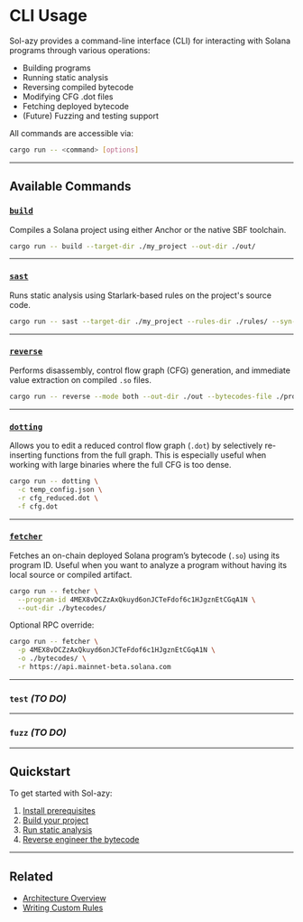 # CLI Usage

Sol-azy provides a command-line interface (CLI) for interacting with Solana programs through various operations:

- Building programs
- Running static analysis
- Reversing compiled bytecode
- Modifying CFG .dot files
- Fetching deployed bytecode
- (Future) Fuzzing and testing support

All commands are accessible via:

```bash
cargo run -- <command> [options]
```

---

## Available Commands

### [`build`](cli/build.md)

Compiles a Solana project using either Anchor or the native SBF toolchain.

```bash
cargo run -- build --target-dir ./my_project --out-dir ./out/
```

---

### [`sast`](cli/sast.md)

Runs static analysis using Starlark-based rules on the project's source code.

```bash
cargo run -- sast --target-dir ./my_project --rules-dir ./rules/ --syn-scan-only
```

---

### [`reverse`](cli/reverse.md)

Performs disassembly, control flow graph (CFG) generation, and immediate value extraction on compiled `.so` files.

```bash
cargo run -- reverse --mode both --out-dir ./out --bytecodes-file ./program.so --labeling
```

---

### [`dotting`](../reverse/dotting.md)

Allows you to edit a reduced control flow graph (`.dot`) by selectively re-inserting functions from the full graph.
This is especially useful when working with large binaries where the full CFG is too dense.

```bash
cargo run -- dotting \
  -c temp_config.json \
  -r cfg_reduced.dot \
  -f cfg.dot
```

---

### [`fetcher`](../reverse/fetcher.md)

Fetches an on-chain deployed Solana program’s bytecode (`.so`) using its program ID.
Useful when you want to analyze a program without having its local source or compiled artifact.

```bash
cargo run -- fetcher \
  --program-id 4MEX8vDCZzAxQkuyd6onJCTeFdof6c1HJgznEtCGqA1N \
  --out-dir ./bytecodes/
```

Optional RPC override:

```bash
cargo run -- fetcher \
  -p 4MEX8vDCZzAxQkuyd6onJCTeFdof6c1HJgznEtCGqA1N \
  -o ./bytecodes/ \
  -r https://api.mainnet-beta.solana.com
```

---

### `test` *(TO DO)*

---

### `fuzz` *(TO DO)*

---

## Quickstart

To get started with Sol-azy:

1. [Install prerequisites](installation.md)
2. [Build your project](cli/build.md)
3. [Run static analysis](cli/sast.md)
4. [Reverse engineer the bytecode](cli/reverse.md)

---

## Related

- [Architecture Overview](../architecture/app_state.md)
- [Writing Custom Rules](../rules/format.md)